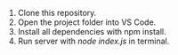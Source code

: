 1. Clone this repository.
2. Open the project folder into VS Code. 
3. Install all dependencies with npm install.
4. Run server with *node index.js* in terminal.
